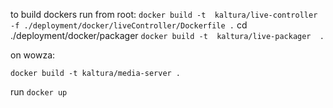  to build dockers run from root:
 `docker build -t  kaltura/live-controller -f ./deployment/docker/liveController/Dockerfile .`
 cd ./deployment/docker/packager
 `docker build -t  kaltura/live-packager  .`
 
 on wowza:
 
  `docker build -t kaltura/media-server .`
  
  
 run
 `docker up`
